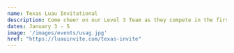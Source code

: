 ```yaml
---
name: Texas Luau Invitational
description: Come cheer on our Level 3 Team as they compete in the first meet of 2025 hosted at the Kalahari Waterpark Resort in Round Rock, TX.
dates: January 3 - 5
image: '/images/events/usag.jpg'
href: "https://luauinvite.com/texas-invite"
---
```

